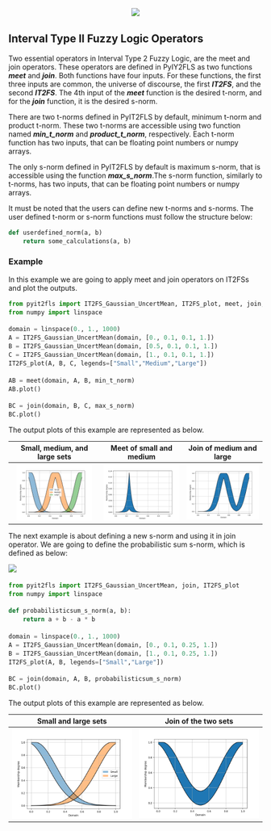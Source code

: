 <p align="center"><img src="https://raw.githubusercontent.com/Haghrah/PyIT2FLS/master/PyIT2FLS_icon.png" width="200"/></p>

## Interval Type II Fuzzy Logic Operators
Two essential operators in Interval Type 2 Fuzzy Logic, are the meet and join operators. These operators are defined in PyIY2FLS as two functions **_meet_** and **_join_**. Both functions have four inputs. For these functions, the first three inputs are common, the universe of discourse, the first **_IT2FS_**, and the second **_IT2FS_**. The 4th input of the **_meet_** function is the desired t-norm, and for the **_join_** function, it is the desired s-norm.

There are two t-norms defined in PyIT2FLS by default, minimum t-norm and product t-norm. These two t-norms are accessible using two function named **_min_t_norm_** and **_product_t_norm_**, respectively. Each t-norm function has two inputs, that can be floating point numbers or numpy arrays.

The only s-norm defined in PyIT2FLS by default is maximum s-norm, that is accessible using the function **_max_s_norm_**.The s-norm function, similarly to t-norms, has two inputs, that can be floating point numbers or numpy arrays.

It must be noted that the users can define new t-norms and s-norms. The user defined t-norm or s-norm functions must follow the structure below:

```python
def userdefined_norm(a, b)
	return some_calculations(a, b)
```

### Example
In this example we are going to apply meet and join operators on IT2FSs and plot the outputs.

```python
from pyit2fls import IT2FS_Gaussian_UncertMean, IT2FS_plot, meet, join, min_t_norm, max_s_norm
from numpy import linspace

domain = linspace(0., 1., 1000)
A = IT2FS_Gaussian_UncertMean(domain, [0., 0.1, 0.1, 1.])
B = IT2FS_Gaussian_UncertMean(domain, [0.5, 0.1, 0.1, 1.])
C = IT2FS_Gaussian_UncertMean(domain, [1., 0.1, 0.1, 1.])
IT2FS_plot(A, B, C, legends=["Small","Medium","Large"])

AB = meet(domain, A, B, min_t_norm)
AB.plot()

BC = join(domain, B, C, max_s_norm)
BC.plot()
```

The output plots of this example are represented as below.

|  Small, medium, and large sets  | Meet of small and medium | Join of medium and large |
|:---------------------:|:-----------:|:------------------:|
| <img src="https://raw.githubusercontent.com/Haghrah/PyIT2FLS/master/docs/images/2.1.png" width="150">               | <img src="https://raw.githubusercontent.com/Haghrah/PyIT2FLS/master/docs/images/2.2.png" width="150"> | <img src="https://raw.githubusercontent.com/Haghrah/PyIT2FLS/master/docs/images/2.3.png" width="150"> |

The next example is about defining a new s-norm and using it in join operator. We are going to define the probabilistic sum s-norm, which is defined as below:

<img src="https://render.githubusercontent.com/render/math?math=\perp_{sum}(a,b)=a %2B b - a.b"> 

```python
from pyit2fls import IT2FS_Gaussian_UncertMean, join, IT2FS_plot
from numpy import linspace

def probabilisticsum_s_norm(a, b):
	return a + b - a * b

domain = linspace(0., 1., 1000)
A = IT2FS_Gaussian_UncertMean(domain, [0., 0.1, 0.25, 1.])
B = IT2FS_Gaussian_UncertMean(domain, [1., 0.1, 0.25, 1.])
IT2FS_plot(A, B, legends=["Small","Large"])

BC = join(domain, A, B, probabilisticsum_s_norm)
BC.plot()
```

The output plots of this example are represented as below.

|  Small and large sets  | Join of the two sets |
|:---------------------:|:-----------:|
| <img src="https://raw.githubusercontent.com/Haghrah/PyIT2FLS/master/docs/images/2.4.png" width="256"> | <img src="https://raw.githubusercontent.com/Haghrah/PyIT2FLS/master/docs/images/2.5.png" width="256"> |















